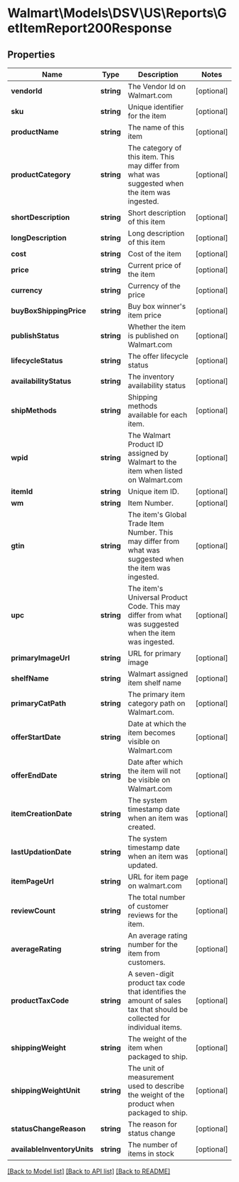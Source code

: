 # Walmart\Models\DSV\US\Reports\GetItemReport200Response

## Properties

Name | Type | Description | Notes
------------ | ------------- | ------------- | -------------
**vendorId** | **string** | The Vendor Id on Walmart.com | [optional]
**sku** | **string** | Unique identifier for the item | [optional]
**productName** | **string** | The name of this item | [optional]
**productCategory** | **string** | The category of this item. This may differ from what was suggested when the item was ingested. | [optional]
**shortDescription** | **string** | Short description of this item | [optional]
**longDescription** | **string** | Long description of this item | [optional]
**cost** | **string** | Cost of the item | [optional]
**price** | **string** | Current price of the item | [optional]
**currency** | **string** | Currency of the price | [optional]
**buyBoxShippingPrice** | **string** | Buy box winner's item price | [optional]
**publishStatus** | **string** | Whether the item is published on Walmart.com | [optional]
**lifecycleStatus** | **string** | The offer lifecycle status | [optional]
**availabilityStatus** | **string** | The inventory availability status | [optional]
**shipMethods** | **string** | Shipping methods available for each item. | [optional]
**wpid** | **string** | The Walmart Product ID assigned by Walmart to the item when listed on Walmart.com | [optional]
**itemId** | **string** | Unique item ID. | [optional]
**wm** | **string** | Item Number. | [optional]
**gtin** | **string** | The item's Global Trade Item Number. This may differ from what was suggested when the item was ingested. | [optional]
**upc** | **string** | The item's Universal Product Code. This may differ from what was suggested when the item was ingested. | [optional]
**primaryImageUrl** | **string** | URL for primary image | [optional]
**shelfName** | **string** | Walmart assigned item shelf name | [optional]
**primaryCatPath** | **string** | The primary item category path on Walmart.com. | [optional]
**offerStartDate** | **string** | Date at which the item becomes visible on Walmart.com | [optional]
**offerEndDate** | **string** | Date after which the item will not be visible on Walmart.com | [optional]
**itemCreationDate** | **string** | The system timestamp date when an item was created. | [optional]
**lastUpdationDate** | **string** | The system timestamp date when an item was updated. | [optional]
**itemPageUrl** | **string** | URL for item page on walmart.com | [optional]
**reviewCount** | **string** | The total number of customer reviews for the item. | [optional]
**averageRating** | **string** | An average rating number for the item from customers. | [optional]
**productTaxCode** | **string** | A seven-digit product tax code that identifies the amount of sales tax that should be collected for individual items. | [optional]
**shippingWeight** | **string** | The weight of the item when packaged to ship. | [optional]
**shippingWeightUnit** | **string** | The unit of measurement used to describe the weight of the product when packaged to ship. | [optional]
**statusChangeReason** | **string** | The reason for status change | [optional]
**availableInventoryUnits** | **string** | The number of items in stock | [optional]


[[Back to Model list]](./) [[Back to API list]](../../../../../README.md#supported-apis) [[Back to README]](../../../../../README.md)
